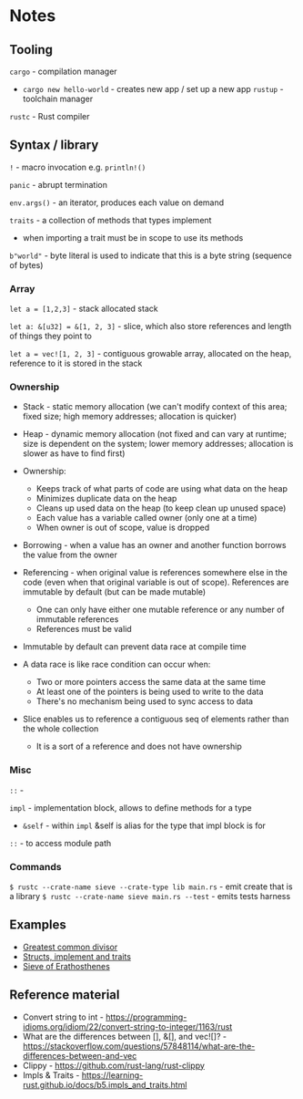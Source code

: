# Notes

## Tooling

`cargo` - compilation manager
  - `cargo new hello-world` - creates new app / set up a new app
`rustup` - toolchain manager
  
`rustc` - Rust compiler

## Syntax / library

`!` - macro invocation e.g. `println!()`

`panic` - abrupt termination

`env.args()` - an iterator, produces each value on demand

`traits` - a collection of methods that types implement
  - when importing a trait must be in scope to use its methods

`b"world"` - byte literal is used to indicate that this is a byte string (sequence of bytes)

### Array

`let a = [1,2,3]` - stack allocated stack

`let a: &[u32] = &[1, 2, 3]` - slice, which also store references and length of 
things they point to

`let a = vec![1, 2, 3]` - contiguous growable array, allocated on the heap, reference 
to it is stored in the stack 

### Ownership

- Stack - static memory allocation (we can't modify context of this area; fixed size; high memory addresses; allocation is quicker)
- Heap - dynamic memory allocation (not fixed and can vary at runtime; size is dependent on the system; lower memory addresses; allocation is slower as have to find first)

- Ownership:
  - Keeps track of what parts of code are using what data on the heap
  - Minimizes duplicate data on the heap
  - Cleans up used data on the heap (to keep clean up unused space)
  - Each value has a variable called owner (only one at a time)
  - When owner is out of scope, value is dropped
  
- Borrowing - when a value has an owner and another function borrows the value from the owner
- Referencing - when original value is references somewhere else in the code (even when that original variable is out of scope). References are immutable by default (but can be made mutable)
  - One can only have either one mutable reference or any number of immutable references
  - References must be valid

- Immutable by default can prevent data race at compile time
- A data race is like race condition can occur when:
  - Two or more pointers access the same data at the same time
  - At least one of the pointers is being used to write to the data
  - There's no mechanism being used to sync access to data

- Slice enables us to reference a contiguous seq of elements rather than the whole collection
  - It is a sort of a reference and does not have ownership 

### Misc

`::` - 

`impl` - implementation block, allows to define methods for a type
  - `&self` - within `impl` &self is alias for the type that impl block is for
  
`::` - to access module path

### Commands

`$ rustc --crate-name sieve --crate-type lib main.rs` - emit create that is a library
`$ rustc --crate-name sieve main.rs --test` - emits tests harness

## Examples

- [Greatest common divisor](./greatest-common-divisor/main.rs)
- [Structs, implement and traits](./struct-impl-trait/main.rs)
- [Sieve of Erathosthenes](./sieve-of-erathosthenes/main.rs)

## Reference material

- Convert string to int -  https://programming-idioms.org/idiom/22/convert-string-to-integer/1163/rust
- What are the differences between [], &[], and vec![]? - https://stackoverflow.com/questions/57848114/what-are-the-differences-between-and-vec
- Clippy - https://github.com/rust-lang/rust-clippy
- Impls & Traits - https://learning-rust.github.io/docs/b5.impls_and_traits.html
